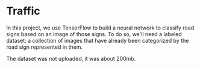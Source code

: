 # Traffic
In this project, we use TensorFlow to build a neural network to classify road signs based on an image of those signs. To do so, 
we'll need a labeled dataset: a collection of images that have already been categorized by the road sign represented in them.

The dataset was not uploaded, it was about 200mb. 

